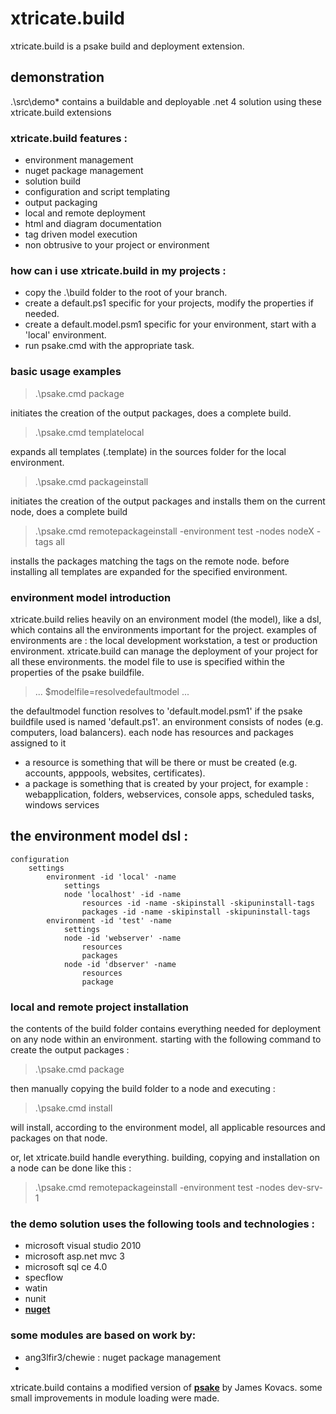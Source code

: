 xtricate.build
==============

xtricate.build is a psake build and deployment extension. 

## demonstration
.\src\demo* contains a buildable and deployable .net 4 solution using these xtricate.build extensions

### xtricate.build features : 
* environment management
* nuget package management
* solution build
* configuration and script templating
* output packaging
* local and remote deployment
* html and diagram documentation
* tag driven model execution
* non obtrusive to your project or environment

### how can i use xtricate.build in my projects :
* copy the .\build folder to the root of your branch. 
* create a default.ps1 specific for your projects, modify the properties if needed.
* create a default.model.psm1 specific for your environment, start with a 'local' environment.
* run psake.cmd with the appropriate task.

### basic usage examples

> .\psake.cmd package

initiates the creation of the output packages, does a complete build.

> .\psake.cmd templatelocal

expands all templates (.template) in the sources folder for the local environment.
   
> .\psake.cmd packageinstall 

initiates the creation of the output packages and installs them on the current node, does a complete build

> .\psake.cmd remotepackageinstall -environment test -nodes nodeX -tags all

installs the packages matching the tags on the remote node. before installing all templates are expanded for the specified environment.

### environment model introduction
xtricate.build relies heavily on an environment model (the model), like a dsl, which contains all the environments important for the project. 
examples of environments are : the local development workstation, a test or production environment. xtricate.build can manage the deployment of your project
for all these environments. the model file to use is specified within the properties of the psake buildfile.

> ...
> $modelfile=resolvedefaultmodel
> ...

the defaultmodel function resolves to 'default.model.psm1' if the psake buildfile used is named 'default.ps1'.
an environment consists of nodes (e.g. computers, load balancers). each node has resources and packages assigned to it
* a resource is something that will be there or must be created (e.g. accounts, apppools, websites, certificates).
* a package is something that is created by your project, for example : webapplication, folders, webservices, console apps, scheduled tasks, windows services

## the environment model dsl :
    configuration
        settings
            environment -id 'local' -name
                settings
                node 'localhost' -id -name
                    resources -id -name -skipinstall -skipuninstall-tags
                    packages -id -name -skipinstall -skipuninstall-tags
            environment -id 'test' -name
                settings
                node -id 'webserver' -name
                    resources
                    packages
                node -id 'dbserver' -name
                    resources
            		package
			
### local and remote project installation

the contents of the build folder contains everything needed for deployment on any node within an environment. 
starting with the following command to create the output packages :

> .\psake.cmd package

then manually copying the build folder to a node and executing :

> .\psake.cmd install

will install, according to the environment model, all applicable resources and packages on that node. 

or, let xtricate.build handle everything. building, copying and installation on a node can be done like this :

> .\psake.cmd remotepackageinstall -environment test -nodes dev-srv-1

### the demo solution uses the following tools and technologies :
* microsoft visual studio 2010
* microsoft asp.net mvc 3
* microsoft sql ce 4.0
* specflow
* watin
* nunit
* **[nuget](http://nuget.org/List/Packages/xtricate.build)**

### some modules are based on work by:
* ang3lfir3/chewie : nuget package management
* 

xtricate.build contains a modified version of **[psake](http://github.com/JamesKovacs/psake)** by James Kovacs. some small
improvements in module loading were made.